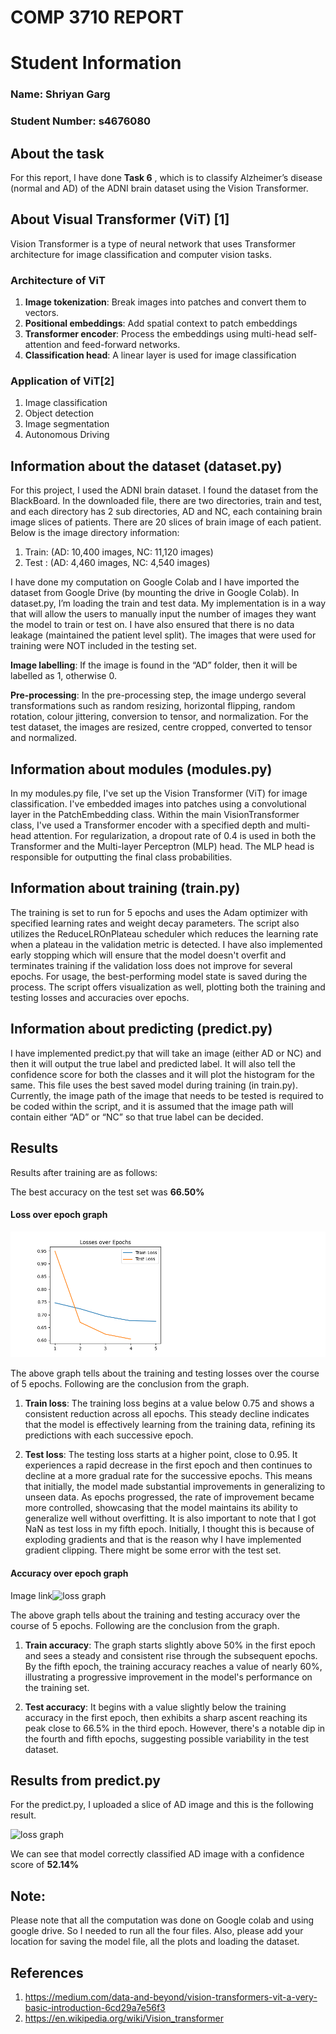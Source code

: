 # COMP 3710 REPORT

# Student Information
### Name: Shriyan Garg	
### Student Number: s4676080

## About the task

For this report, I have done __Task 6__ , which is to classify  Alzheimer’s disease (normal and AD) of the ADNI brain dataset using the Vision Transformer. 

## About Visual Transformer (ViT) [1]
Vision Transformer is a type of neural network that uses Transformer architecture for image classification and computer vision tasks.

### Architecture of ViT
1.	__Image tokenization__: Break images into patches and convert them to vectors. 
2.  __Positional embeddings__: Add spatial context to patch embeddings
3.	__Transformer encoder__:  Process the embeddings using multi-head self-attention and feed-forward networks.
4.	__Classification head__: A linear layer is used for image classification 

### Application of ViT[2]
1.	Image classification
2.	Object detection
3.	Image segmentation
4.	Autonomous Driving

## Information about the dataset (dataset.py)
For this project, I used the ADNI brain dataset. I found the dataset from the BlackBoard. 
In the downloaded file, there are two directories, train and test, and each directory has 2 sub directories, AD and NC, each containing brain image slices of patients. There are 20 slices of brain image of each patient. 
Below is the image directory information:

1.	Train: (AD: 10,400 images, NC: 11,120 images)
2.	Test : (AD: 4,460 images, NC: 4,540 images)

I have done my computation on Google Colab and I have imported the dataset from Google Drive (by mounting the drive in Google Colab).
In dataset.py, I’m loading the train and test data. My implementation is in a way that will allow the users to manually input the number of images they want the model to train or test on. I have also ensured that there is no data leakage (maintained the patient level split). The images that were used for training were NOT included in the testing set.

__Image labelling__: If the image is found in the “AD” folder, then it will be labelled as 1, otherwise 0.

__Pre-processing__: In the pre-processing step, the image undergo several transformations such as random resizing, horizontal flipping, random rotation, colour jittering, conversion to tensor, and normalization. For the test dataset, the images are resized, centre cropped, converted to tensor and normalized.

## Information about modules (modules.py)
In my modules.py file, I've set up the Vision Transformer (ViT) for image classification. I've embedded images into patches using a convolutional layer in the PatchEmbedding class. Within the main VisionTransformer class, I've used a Transformer encoder with a specified depth and multi-head attention. For regularization, a dropout rate of 0.4 is used in both the Transformer and the Multi-layer Perceptron (MLP) head. The MLP head is responsible for outputting the final class probabilities. 

## Information about training (train.py)
The training is set to run for 5 epochs and uses the Adam optimizer with specified learning rates and weight decay parameters. The script also utilizes the ReduceLROnPlateau scheduler which reduces the learning rate when a plateau in the validation metric is detected. I have also implemented early stopping which will ensure that the model doesn't overfit and terminates training if the validation loss does not improve for several epochs. For usage, the best-performing model state is saved during the process. The script offers visualization as well, plotting both the training and testing losses and accuracies over epochs.

## Information about predicting (predict.py)
I have implemented predict.py that will take an image (either AD or NC) and then it will output the true label and predicted label. It will also tell the confidence score for both the classes and it will plot the histogram for the same. This file uses the best saved model during training (in train.py). Currently, the image path of the image that needs to be tested is required to be coded within the script, and it is assumed that the image path will contain either “AD” or “NC” so that true label can be decided.


## Results
Results after training are as follows:

The best accuracy on the test set was __66.50%__

#### Loss over epoch graph
![loss graph](figures/losses_plot.png)



The above graph tells about the training and testing losses over the course of 5 epochs. Following are the conclusion from the graph.

1.	__Train loss__: The training loss begins at a value below 0.75 and shows a consistent reduction across all epochs. This steady decline indicates that the model is effectively learning from the training data, refining its predictions with each successive epoch.

2.	__Test loss__: The testing loss starts at a higher point, close to 0.95. It experiences a rapid decrease in the first epoch and then continues to decline at a more gradual rate for the successive epochs. This means that initially, the model made substantial improvements in generalizing to unseen data. As epochs progressed, the rate of improvement became more controlled, showcasing that the model maintains its ability to generalize well without overfitting. It is also important to note that I got NaN as test loss in my fifth epoch. Initially, I thought this is because of exploding gradients and that is the reason why I have implemented gradient clipping. There might be some error with the test set.

#### Accuracy over epoch graph
Image link![loss graph](figures/accuracy_plot.png.png)


The above graph tells about the training and testing accuracy over the course of 5 epochs. Following are the conclusion from the graph.

1.	__Train accuracy__: The graph starts slightly above 50% in the first epoch and sees a steady and consistent rise through the subsequent epochs. By the fifth epoch, the training accuracy reaches a value of nearly 60%, illustrating a progressive improvement in the model's performance on the training set.

2.	__Test accuracy__: It begins with a value slightly below the training accuracy in the first epoch, then exhibits a sharp ascent reaching its peak close to 66.5% in the third epoch. However, there's a notable dip in the fourth and fifth epochs, suggesting possible variability in the test dataset.


## Results from predict.py

For the predict.py, I uploaded a slice of AD image and this is the following result.

![loss graph](figures/model%20confidence%20score.png.png)

We can see that model correctly classified AD image with a confidence score of __52.14%__

## Note:
Please note that all the computation was done on Google colab and using google drive. So I needed to run all the four files. Also, please add your location for saving the model file, all the plots and loading the dataset.

## References
1.	https://medium.com/data-and-beyond/vision-transformers-vit-a-very-basic-introduction-6cd29a7e56f3 
2.	https://en.wikipedia.org/wiki/Vision_transformer 
